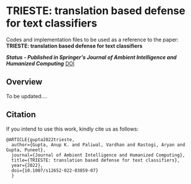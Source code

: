 # TRIESTE: translation based defense for text classifiers
Codes and implementation files to be used as a reference to the paper: **TRIESTE: translation based defense for text classifiers** 

***Status - Published in Springer's Journal of Ambient Intelligence and Humanized Computing*** [DOI](https://doi.org/10.1007/s12652-022-03859-0)

## Overview
To be updated....


## Citation  
If you intend to use this work, kindly cite us as follows:  

```
@ARTICLE{gupta2022trieste,  
  author={Gupta, Anup K. and Paliwal, Vardhan and Rastogi, Aryan and Gupta, Puneet},  
  journal={Journal of Ambient Intelligence and Humanized Computing},   
  title={TRIESTE: translation based defense for text classifiers},   
  year={2022},  
  doi={10.1007/s12652-022-03859-07}
  }  
```
